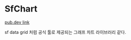 # SfChart


[pub.dev link](https://pub.dev/packages/syncfusion_flutter_charts)

sf data grid 처럼 공식 툴로 제공되는 그래프 차트 라이브러리 같다. 


